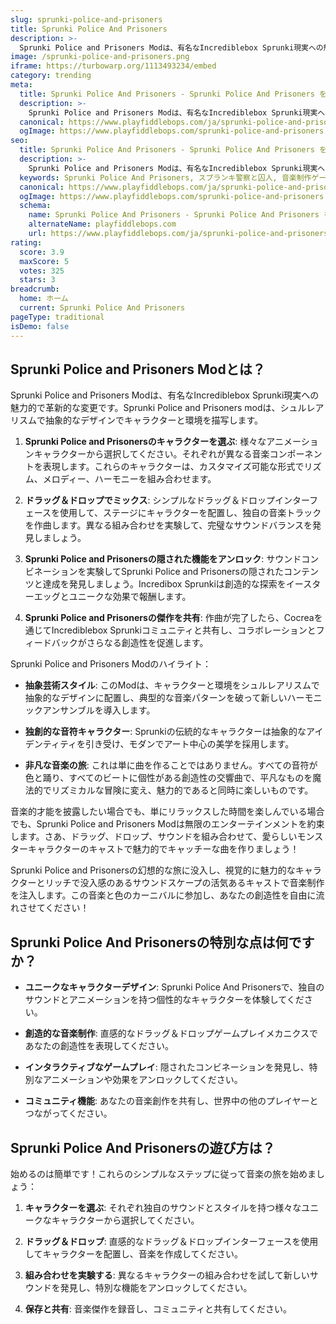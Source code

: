```yaml
---
slug: sprunki-police-and-prisoners
title: Sprunki Police And Prisoners
description: >-
  Sprunki Police and Prisoners Modは、有名なIncrediblebox Sprunki現実への魅力的で革新的な変更です。
image: /sprunki-police-and-prisoners.png
iframe: https://turbowarp.org/1113493234/embed
category: trending
meta:
  title: Sprunki Police And Prisoners - Sprunki Police And Prisoners をオンラインでプレイ
  description: >-
    Sprunki Police and Prisoners Modは、有名なIncrediblebox Sprunki現実への魅力的で革新的な変更です。
  canonical: https://www.playfiddlebops.com/ja/sprunki-police-and-prisoners/
  ogImage: https://www.playfiddlebops.com/sprunki-police-and-prisoners.png
seo:
  title: Sprunki Police And Prisoners - Sprunki Police And Prisoners をオンラインでプレイ
  description: >-
    Sprunki Police and Prisoners Modは、有名なIncrediblebox Sprunki現実への魅力的で革新的な変更です。
  keywords: Sprunki Police And Prisoners, スプランキ警察と囚人, 音楽制作ゲーム
  canonical: https://www.playfiddlebops.com/ja/sprunki-police-and-prisoners/
  ogImage: https://www.playfiddlebops.com/sprunki-police-and-prisoners.png
  schema:
    name: Sprunki Police And Prisoners - Sprunki Police And Prisoners をオンラインでプレイ
    alternateName: playfiddlebops.com
    url: https://www.playfiddlebops.com/ja/sprunki-police-and-prisoners/
rating:
  score: 3.9
  maxScore: 5
  votes: 325
  stars: 3
breadcrumb:
  home: ホーム
  current: Sprunki Police And Prisoners
pageType: traditional
isDemo: false
---
```


## Sprunki Police and Prisoners Modとは？

Sprunki Police and Prisoners Modは、有名なIncrediblebox Sprunki現実への魅力的で革新的な変更です。Sprunki Police and Prisoners modは、シュルレアリスムで抽象的なデザインでキャラクターと環境を描写します。

1. **Sprunki Police and Prisonersのキャラクターを選ぶ**: 様々なアニメーションキャラクターから選択してください。それぞれが異なる音楽コンポーネントを表現します。これらのキャラクターは、カスタマイズ可能な形式でリズム、メロディー、ハーモニーを組み合わせます。

2. **ドラッグ＆ドロップでミックス**: シンプルなドラッグ＆ドロップインターフェースを使用して、ステージにキャラクターを配置し、独自の音楽トラックを作曲します。異なる組み合わせを実験して、完璧なサウンドバランスを発見しましょう。

3. **Sprunki Police and Prisonersの隠された機能をアンロック**: サウンドコンビネーションを実験してSprunki Police and Prisonersの隠されたコンテンツと達成を発見しましょう。Incredibox Sprunkiは創造的な探索をイースターエッグとユニークな効果で報酬します。

4. **Sprunki Police and Prisonersの傑作を共有**: 作曲が完了したら、Cocreaを通じてIncrediblebox Sprunkiコミュニティと共有し、コラボレーションとフィードバックがさらなる創造性を促進します。

Sprunki Police and Prisoners Modのハイライト：

- **抽象芸術スタイル**: このModは、キャラクターと環境をシュルレアリスムで抽象的なデザインに配置し、典型的な音楽パターンを破って新しいハーモニックアンサンブルを導入します。

- **独創的な音符キャラクター**: Sprunkiの伝統的なキャラクターは抽象的なアイデンティティを引き受け、モダンでアート中心の美学を採用します。

- **非凡な音楽の旅**: これは単に曲を作ることではありません。すべての音符が色と踊り、すべてのビートに個性がある創造性の交響曲で、平凡なものを魔法的でリズミカルな冒険に変え、魅力的であると同時に楽しいものです。

音楽的才能を披露したい場合でも、単にリラックスした時間を楽しんでいる場合でも、Sprunki Police and Prisoners Modは無限のエンターテインメントを約束します。さあ、ドラッグ、ドロップ、サウンドを組み合わせて、愛らしいモンスターキャラクターのキャストで魅力的でキャッチーな曲を作りましょう！

Sprunki Police and Prisonersの幻想的な旅に没入し、視覚的に魅力的なキャラクターとリッチで没入感のあるサウンドスケープの活気あるキャストで音楽制作を注入します。この音楽と色のカーニバルに参加し、あなたの創造性を自由に流れさせてください！

## Sprunki Police And Prisonersの特別な点は何ですか？

- **ユニークなキャラクターデザイン**: Sprunki Police And Prisonersで、独自のサウンドとアニメーションを持つ個性的なキャラクターを体験してください。

- **創造的な音楽制作**: 直感的なドラッグ＆ドロップゲームプレイメカニクスであなたの創造性を表現してください。

- **インタラクティブなゲームプレイ**: 隠されたコンビネーションを発見し、特別なアニメーションや効果をアンロックしてください。

- **コミュニティ機能**: あなたの音楽創作を共有し、世界中の他のプレイヤーとつながってください。

## Sprunki Police And Prisonersの遊び方は？

始めるのは簡単です！これらのシンプルなステップに従って音楽の旅を始めましょう：

1. **キャラクターを選ぶ**: それぞれ独自のサウンドとスタイルを持つ様々なユニークなキャラクターから選択してください。

2. **ドラッグ＆ドロップ**: 直感的なドラッグ＆ドロップインターフェースを使用してキャラクターを配置し、音楽を作成してください。

3. **組み合わせを実験する**: 異なるキャラクターの組み合わせを試して新しいサウンドを発見し、特別な機能をアンロックしてください。

4. **保存と共有**: 音楽傑作を録音し、コミュニティと共有してください。